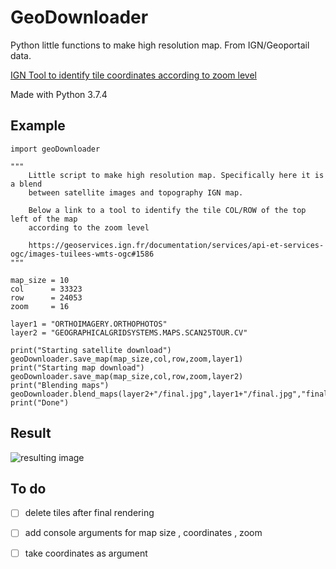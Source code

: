# GeoDownloader

Python little functions to make high resolution map. From IGN/Geoportail data.

[IGN Tool to identify tile coordinates according to zoom level](https://geoservices.ign.fr/documentation/services/api-et-services-ogc/images-tuilees-wmts-ogc#1586)

Made with Python 3.7.4

## Example

```
import geoDownloader

"""
    Little script to make high resolution map. Specifically here it is a blend
    between satellite images and topography IGN map. 

    Below a link to a tool to identify the tile COL/ROW of the top left of the map 
    according to the zoom level
 
    https://geoservices.ign.fr/documentation/services/api-et-services-ogc/images-tuilees-wmts-ogc#1586
"""

map_size = 10
col      = 33323
row      = 24053
zoom     = 16

layer1 = "ORTHOIMAGERY.ORTHOPHOTOS"
layer2 = "GEOGRAPHICALGRIDSYSTEMS.MAPS.SCAN25TOUR.CV"

print("Starting satellite download")
geoDownloader.save_map(map_size,col,row,zoom,layer1)
print("Starting map download")
geoDownloader.save_map(map_size,col,row,zoom,layer2)
print("Blending maps")
geoDownloader.blend_maps(layer2+"/final.jpg",layer1+"/final.jpg","final.png",0.4)
print("Done")
```

## Result

![resulting image](final.png)

## To do

-[ ] delete tiles after final rendering

-[ ] add console arguments for map size , coordinates , zoom

-[ ] take coordinates as argument
